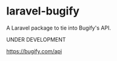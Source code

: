 # laravel-bugify
A Laravel package to tie into Bugify's API.

UNDER DEVELOPMENT

https://bugify.com/api
